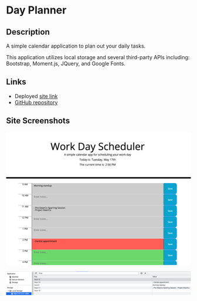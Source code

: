# Day Planner

## **Description**

A simple calendar application to plan out your daily tasks.

This application utilizes local storage and several third-party APIs including: Bootstrap, Moment.js, JQuery, and Google Fonts.

## **Links**
- Deployed [site link](https://colinbrindle.github.io/day-planner/)
- [GitHub repository](https://github.com/colinbrindle/day-planner)

## **Site Screenshots**

![Screenshot of site](./imgs/site.png)

![Screenshot of local storage](./imgs/localstorage.png)

